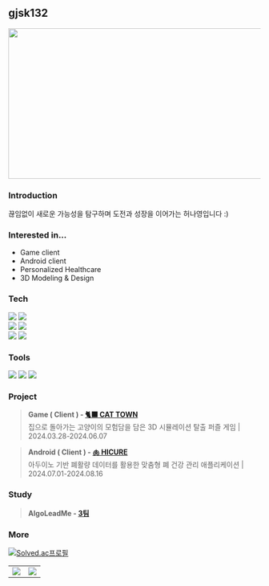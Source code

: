 ## gjsk132

<a href="https://github.com/devxb/gitanimals">
<img
  src="https://render.gitanimals.org/farms/gjsk132"
  width="600"
  height="300"
/>
</a>

### Introduction
끊임없이 새로운 가능성을 탐구하며 도전과 성장을 이어가는 허나영입니다 :)

### Interested in...
- Game client
- Android client
- Personalized Healthcare
- 3D Modeling & Design

### Tech
<div align=left>
  <img src="https://img.shields.io/badge/unity-000000?style=for-the-badge&logo=unity&logoColor=white">
  <img src="https://img.shields.io/badge/c sharp-512bd4?style=for-the-badge&logo=csharp&logoColor=white">
  <br>
  <img src="https://img.shields.io/badge/android-34A853?style=for-the-badge&logo=android&logoColor=white">
  <img src="https://img.shields.io/badge/kotlin-7F52FF?style=for-the-badge&logo=kotlin&logoColor=white">
  <br>
  <img src="https://img.shields.io/badge/solidworks-EC1C24?style=for-the-badge&logoColor=white">
  <img src="https://img.shields.io/badge/blender-E87D0D?style=for-the-badge&logo=blender&logoColor=white">
</div>

### Tools
<div align=left>
  <img src="https://img.shields.io/badge/notion-000000?style=for-the-badge&logo=notion&logoColor=white"> 
  <img src="https://img.shields.io/badge/git-F05032?style=for-the-badge&logo=git&logoColor=white">
  <img src="https://img.shields.io/badge/figma-F24E1E?style=for-the-badge&logo=figma&logoColor=white">
</div>

### Project
> **Game ( Client ) - [🐈‍⬛ CAT TOWN](https://github.com/pknu-wap/2024_1_Game1_catTown)**<br>
> 집으로 돌아가는 고양이의 모험담을 담은 3D 시뮬레이션 탈출 퍼즐 게임 | 2024.03.28-2024.06.07

> **Android ( Client ) - [🫁 HICURE](https://github.com/HICURE/HICURE)**<br>
> 아두이노 기반 폐활량 데이터를 활용한 맞춤형 폐 건강 관리 애플리케이션 | 2024.07.01-2024.08.16

### Study
> **AlgoLeadMe - [3팀](https://github.com/AlgoLeadMe/AlgoLeadMe-3)**<br>


### More
[![Solved.ac프로필](http://mazassumnida.wtf/api/v2/generate_badge?boj=gjsk126)](https://solved.ac/gjsk126)

<table>
  <tr>
    <td width="50%">
      <img src = "https://github-readme-stats-git-masterrstaa-rickstaa.vercel.app/api?username=gjsk132&show_icons=true&hide_border=true" align="center"/>
    </td>
    <td width="50%">
      <img src = "https://github-readme-stats-git-masterrstaa-rickstaa.vercel.app/api/top-langs/?username=gjsk132&layout=compact&hide_border=true&langs_count=6&hide=html,css,svelte,vue,shell" align="center"/>
    </td>
  </tr>
</table>
